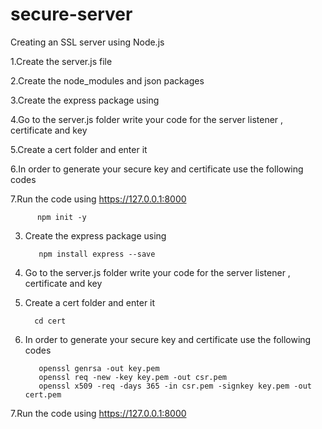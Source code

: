 ﻿# secure-server
Creating an SSL server using Node.js

1.Create the server.js file

2.Create the node_modules and json packages

3.Create the express package using

4.Go to the server.js folder write your code for the server listener , certificate and key

5.Create a cert folder  and enter it

6.In order to generate your secure key and certificate use the following codes

7.Run the code  using https://127.0.0.1:8000


          npm init -y        
3. Create the express package using 

          npm install express --save

4. Go to the server.js folder write your code for the server listener , certificate and key
5.  Create a cert folder  and enter it 

          cd cert

6. In order to generate your secure key and certificate use the following codes


          openssl genrsa -out key.pem
          openssl req -new -key key.pem -out csr.pem
          openssl x509 -req -days 365 -in csr.pem -signkey key.pem -out cert.pem
        
7.Run the code  using https://127.0.0.1:8000
